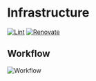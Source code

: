 # Infrastructure

[![Lint](https://github.com/28solutions/infra/actions/workflows/lint.yaml/badge.svg)](https://github.com/28solutions/infra/actions/workflows/lint.yaml)
[![Renovate](https://github.com/28solutions/infra/actions/workflows/renovate.yaml/badge.svg)](https://github.com/28solutions/infra/actions/workflows/renovate.yaml)

## Workflow

![Workflow](https://downloads.twentyeight.solutions/infra.drawio.svg)
